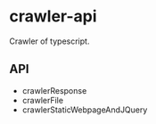 # crawler-api

Crawler of typescript.

## API

- crawlerResponse
- crawlerFile
- crawlerStaticWebpageAndJQuery
